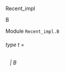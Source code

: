 Recent_impl

B

Module `Recent_impl.B`

<a id="type-t"></a>

###### type t =

<a id="type-t.B"></a>

######    | B
